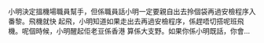 小明決定搵機場職員幫手，但係職員話小明一定要親自出去拎個袋再過安檢程序入番黎。飛機就快
起飛，小明知道如果走出去再過安檢程序，係趕唔切搭呢班飛機。呢個時候，小明醒起佢老豆係香港
算係大支野。如果你係小明既話，你會...